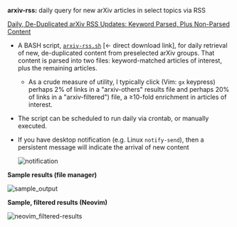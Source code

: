 **arxiv-rss:** daily query for new arXiv articles in select topics via RSS

[Daily, De-Duplicated arXiv RSS Updates: Keyword Parsed, Plus Non-Parsed Content](https://persagen.com/2019/06/10/arxiv-rss.html)

* A BASH script, [`arxiv-rss.sh`](https://persagen.com/files/misc/arxiv-rss.sh) [&larr; direct download link], for daily retrieval of new, de-duplicated content from preselected arXiv groups.  That content is parsed into two files: keyword-matched articles of interest, plus the remaining articles.

  * As a crude measure of utility, I typically click (Vim: `gx` keypress) perhaps 2% of links in a "arxiv-others" results file and perhaps 20% of links in a "arxiv-filtered") file, a ≥10-fold enrichment in articles of interest.

* The script can be scheduled to run daily via crontab, or manually executed.

* If you have desktop notification (e.g. Linux `notify-send`), then a persistent message will indicate the arrival of new content

    ![notification](https://persagen.com/files/misc/arXiv-RSS-notify-send2.png)

**Sample results (file manager)**

![sample_output](https://persagen.com/files/misc/arxiv-rss-Krusader.png)

**Sample, filtered results (Neovim)**

![neovim_filtered-results](https://persagen.com/files/misc/arxiv-rss-in_Neovim.png)
